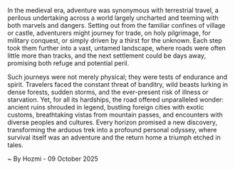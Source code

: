 
In the medieval era, adventure was synonymous with terrestrial travel, a perilous undertaking across a world largely uncharted and teeming with both marvels and dangers. Setting out from the familiar confines of village or castle, adventurers might journey for trade, on holy pilgrimage, for military conquest, or simply driven by a thirst for the unknown. Each step took them further into a vast, untamed landscape, where roads were often little more than tracks, and the next settlement could be days away, promising both refuge and potential peril.

Such journeys were not merely physical; they were tests of endurance and spirit. Travelers faced the constant threat of banditry, wild beasts lurking in dense forests, sudden storms, and the ever-present risk of illness or starvation. Yet, for all its hardships, the road offered unparalleled wonder: ancient ruins shrouded in legend, bustling foreign cities with exotic customs, breathtaking vistas from mountain passes, and encounters with diverse peoples and cultures. Every horizon promised a new discovery, transforming the arduous trek into a profound personal odyssey, where survival itself was an adventure and the return home a triumph etched in tales.

~ By Hozmi - 09 October 2025
